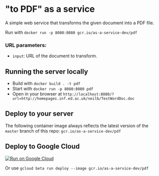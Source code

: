# "to PDF" as a service

A simple web service that transforms the given document into a PDF file. 

Run with `docker run -p 8080:8080 gcr.io/as-a-service-dev/pdf`

### URL parameters:

* `input`: URL of the document to transform.

## Running the server locally

* Build with `docker build . -t pdf`
* Start with `docker run -p 8080:8080 pdf`
* Open in your browser at `http://localhost:8080/?url=http://homepages.inf.ed.ac.uk/neilb/TestWordDoc.doc`

## Deploy to your server

The following container image always reflects the latest version of the `master` branch of this repo: `gcr.io/as-a-service-dev/pdf`

## Deploy to Google Cloud

[![Run on Google Cloud](https://storage.googleapis.com/cloudrun/button.svg)](https://deploy.cloud.run)

Or use `gcloud beta run deploy --image gcr.io/as-a-service-dev/pdf`
